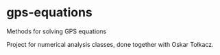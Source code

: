 # gps-equations
Methods for solving GPS equations

Project for numerical analysis classes, done together with Oskar Tołkacz.
